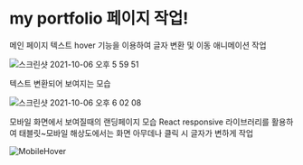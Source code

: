 # my portfolio 페이지 작업!


메인 페이지 
텍스트 hover 기능을 이용하여 글자 변환 및 이동 애니메이션 작업

![스크린샷 2021-10-06 오후 5 59 51](https://user-images.githubusercontent.com/74916518/136172476-e03948af-cd1f-43fa-a2d0-cd2ba5ed80fc.png)

텍스트 변환되어 보여지는 모습

![스크린샷 2021-10-06 오후 6 02 08](https://user-images.githubusercontent.com/74916518/136172849-65bed8ea-7f4e-4b0c-bdd3-606797c5be75.png)


모바일 화면에서 보여질때의 랜딩페이지 모습
React responsive 라이브러리를 활용하여 태블릿~모바일 해상도에서는 화면 아무데나 클릭 시 글자가 변하게 작업

![MobileHover](https://user-images.githubusercontent.com/74916518/139802881-066446ce-ffe3-4c97-9873-5645692ad014.gif)
